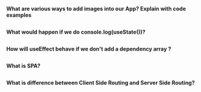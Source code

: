 **What are various ways to add images into our App? Explain with code examples**
```

```
**What would happen if we do console.log(useState())?**
```

```
**How will useEffect behave if we don't add a dependency array ?**
```

```
**What is SPA?**
```

```
**What is difference between Client Side Routing and Server Side Routing?**
```

```
